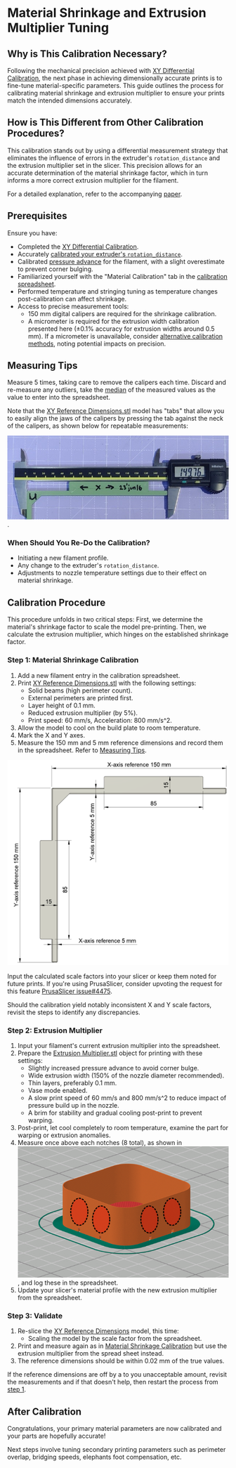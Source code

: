 # Material Shrinkage and Extrusion Multiplier Tuning

## Why is This Calibration Necessary?
Following the mechanical precision achieved with [XY Differential Calibration](xy-differential-calibration.md), the next phase in achieving dimensionally accurate prints is to fine-tune material-specific parameters. This guide outlines the process for calibrating material shrinkage and extrusion multiplier to ensure your prints match the intended dimensions accurately.

## How is This Different from Other Calibration Procedures?
This calibration stands out by using a differential measurement strategy that eliminates the influence of errors in the extruder's `rotation_distance` and the extrusion multiplier set in the slicer. This precision allows for an accurate determination of the material shrinkage factor, which in turn informs a more correct extrusion multiplier for the filament.

For a detailed explanation, refer to the accompanying [paper](shrinkage-and-multiplier-calibration.pdf).

## Prerequisites
Ensure you have:
- Completed the [XY Differential Calibration](xy-differential-calibration.md).
- Accurately [calibrated your extruder's `rotation_distance`](https://ellis3dp.com/Print-Tuning-Guide/articles/extruder_calibration.html).
- Calibrated [pressure advance](https://ellis3dp.com/Print-Tuning-Guide/articles/pressure_linear_advance/introduction.html) for the filament, with a slight overestimate to prevent corner bulging.
- Familiarized yourself with the "Material Calibration" tab in the [calibration spreadsheet](https://docs.google.com/spreadsheets/d/12_Dv7_rYfVe8zgUhWrPeNcvSJCttsugQXTOSlCp6MAc).
- Performed temperature and stringing tuning as temperature changes post-calibration can affect shrinkage.
- Access to precise measurement tools:
    * 150 mm digital calipers are required for the shrinkage calibration.
    * A micrometer is required for the extrusion width calibration presented here (±0.1% accuracy for extrusion widths around 0.5 mm). If a micrometer is unavailable, consider [alternative calibration methods](https://ellis3dp.com/Print-Tuning-Guide/articles/extrusion_multiplier.html), noting potential impacts on precision.

## Measuring Tips
Measure 5 times, taking care to remove the calipers each time. Discard and re-measure any outliers, take the [median](https://en.wikipedia.org/wiki/Median) of the measured values as the value to enter into the spreadsheet.

Note that the [XY Reference Dimensions.stl](stl/XY%20Reference%20Dimensions.stl) model has "tabs" that allow you to easily align the jaws of the calipers by pressing the tab against the neck of the calipers, as shown below for repeatable measurements:

![tab alignment](images/shrinkage-square-tab-alignment.jpg).

### When Should You Re-Do the Calibration?
- Initiating a new filament profile.
- Any change to the extruder's `rotation_distance`.
- Adjustments to nozzle temperature settings due to their effect on material shrinkage.

## Calibration Procedure 
This procedure unfolds in two critical steps: First, we determine the material's shrinkage factor to scale the model pre-printing. Then, we calculate the extrusion multiplier, which hinges on the established shrinkage factor.

### Step 1: Material Shrinkage Calibration
1. Add a new filament entry in the calibration spreadsheet.
2. Print [XY Reference Dimensions.stl](stl/XY%20Reference%20Dimensions.stl) with the following settings:
    * Solid beams (high perimeter count).
    * External perimeters are printed first.
    * Layer height of 0.1 mm.
    * Reduced extrusion multiplier (by 5%).
    * Print speed: 60 mm/s, Acceleration: 800 mm/s^2.
3. Allow the model to cool on the build plate to room temperature.
4. Mark the X and Y axes.
5. Measure the 150 mm and 5 mm reference dimensions and record them in the spreadsheet. Refer to [Measuring Tips](#measuring-tips).

![Reference Dimensions](images/shrinkage-square.png)

Input the calculated scale factors into your slicer or keep them noted for future prints. If you're using  PrusaSlicer, consider upvoting the request for this feature [PrusaSlicer issue#4475](https://github.com/prusa3d/PrusaSlicer/issues/4475).

Should the calibration yield notably inconsistent X and Y scale factors, revisit the steps to identify any discrepancies.

### Step 2: Extrusion Multiplier
1. Input your filament's current extrusion multiplier into the spreadsheet.
1. Prepare the [Extrusion Multiplier.stl](stl/Extrusion%20Multiplier.stl) object for printing with these settings:
    * Slightly increased pressure advance to avoid corner bulge.
    * Wide extrusion width (150% of the nozzle diameter recommended).
    * Thin layers, preferably 0.1 mm.
    * Vase mode enabled.
    * A slow print speed of 60 mm/s and 800 mm/s^2 to reduce impact of pressure build up in the nozzle.
    * A brim for stability and gradual cooling post-print to prevent warping.
1. Post-print, let cool completely to room temperature, examine the part for warping or extrusion anomalies.
1. Measure once above each notches (8 total), as shown in ![notches](images/extrusion%20multiplier%20cube.png), and log these in the spreadsheet.
1. Update your slicer's material profile with the new extrusion multiplier from the spreadsheet.

### Step 3: Validate
1. Re-slice the [XY Reference Dimensions](stl/XY%20Reference%20Dimensions.stl) model, this time:
   * Scaling the model by the scale factor from the spreadsheet.
1. Print and measure again as in [Material Shrinkage Calibration](#step-1-material-shrinkage-calibration) but use the extrusion multiplier from the spread sheet instead.
1. The reference dimensions should be within 0.02 mm of the true values.

If the reference dimensions are off by a to you unacceptable amount, revisit the measurements and if that doesn't help, then restart the process from [step 1](#step-1-material-shrinkage-calibration).


## After Calibration
Congratulations, your primary material parameters are now calibrated and your parts are hopefully accurate!

Next steps involve tuning secondary printing parameters such as perimeter overlap, bridging speeds, elephants foot compensation, etc. 